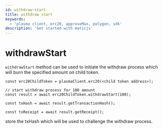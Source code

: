 ```yaml
---
id: withdraw-start
title: withdraw start
keywords:
  - 'plasma client, erc20, approveMax, polygon, sdk'
description: 'Get started with maticjs'
---
```


# withdrawStart

`withdrawStart` method can be used to initiate the withdraw process which will burn the specified amount on child token.

```
const erc20ChildToken = plasmaClient.erc20(<child token address>);

// start withdraw process for 100 amount
const result = await erc20ChildToken.withdrawStart(100);

const txHash = await result.getTransactionHash();

const txReceipt = await result.getReceipt();

```

store the txHash which will be used to challenge the withdraw process.
